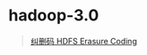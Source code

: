 # hadoop-3.0

> [纠删码 HDFS Erasure Coding](https://github.com/markfengyunzhou/hadoop-3.0/blob/master/ErasureCoding.md)
